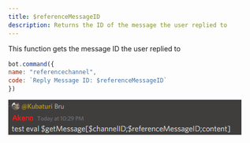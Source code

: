 ```yaml
---
title: $referenceMessageID
description: Returns the ID of the message the user replied to
---
```


This function gets the message ID the user replied to

```javascript
bot.command({
name: "referencechannel",
code: `Reply Message ID: $referenceMessageID`
})
```

![Heres an example](<../discord-examples/assets/image (14) (4) (4) (3) (1).png>)
